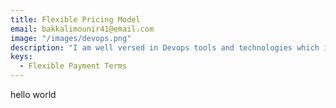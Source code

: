 ```yaml
---
title: Flexible Pricing Model
email: bakkalimounir41@email.com
image: "/images/devops.png"
description: "I am well versed in Devops tools and technologies which include but not limited to Docker, Kubernetes, Jenkins"
keys:
  - Flexible Payment Terms
---
```



hello world
